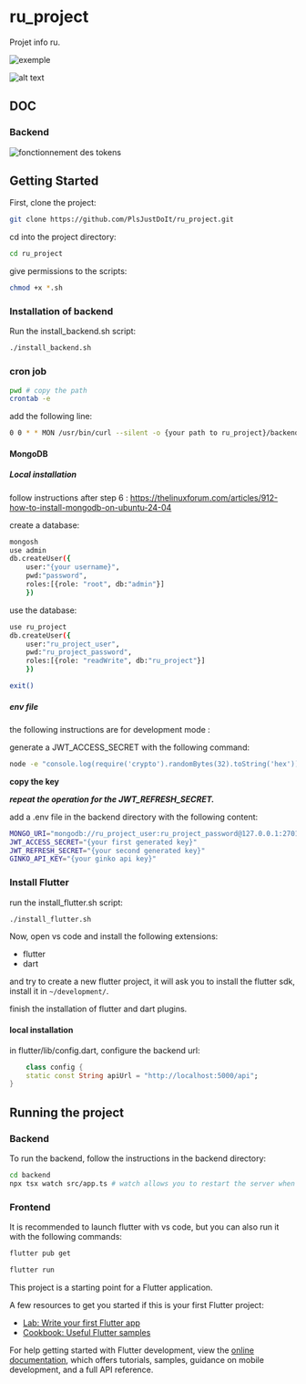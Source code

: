 # ru_project

Projet info ru.

![exemple](image.png)


![alt text](image-2.png)

## DOC

### Backend

![fonctionnement des tokens](tokens.png)

## Getting Started

First, clone the project:


```bash
git clone https://github.com/PlsJustDoIt/ru_project.git
```

cd into the project directory:

```bash
cd ru_project
```

give permissions to the scripts:

```bash
chmod +x *.sh
```

### Installation of backend

Run the install_backend.sh script:

```bash
./install_backend.sh
```

### cron job

```bash
pwd # copy the path
crontab -e
```
add the following line:

```bash
0 0 * * MON /usr/bin/curl --silent -o {your path to ru_project}/backend/menus.xml 'http://webservices-v2.crous-mobile.fr:8080/feed/bfc/externe/menu.xml' &>/dev/null
```

#### MongoDB

##### Local installation

<!-- ##### Create a database

```bash
mongosh
use admin
```
 -->

follow instructions after step 6 : https://thelinuxforum.com/articles/912-how-to-install-mongodb-on-ubuntu-24-04

create a database:

```bash
mongosh
use admin
db.createUser({
    user:"{your username}", 
    pwd:"password", 
    roles:[{role: "root", db:"admin"}]
    })
```


use the database:

```bash
use ru_project
db.createUser({
    user:"ru_project_user",
    pwd:"ru_project_password",
    roles:[{role: "readWrite", db:"ru_project"}]
    })

exit()
```

##### env file

the following instructions are for development mode : 

generate a JWT_ACCESS_SECRET with the following command:

```bash
node -e "console.log(require('crypto').randomBytes(32).toString('hex'))"
```

**copy the key**

**_repeat the operation for the JWT_REFRESH_SECRET._**

add a .env file in the backend directory with the following content:

```bash
MONGO_URI="mongodb://ru_project_user:ru_project_password@127.0.0.1:27017/ru_project?authSource=ru_project"
JWT_ACCESS_SECRET="{your first generated key}"
JWT_REFRESH_SECRET="{your second generated key}"
GINKO_API_KEY="{your ginko api key}"
```


### Install Flutter

run the install_flutter.sh script:

```bash
./install_flutter.sh
```

Now, open vs code and install the following extensions:
- flutter
- dart

and try to create a new flutter project, it will ask you to install the flutter sdk, install it in `~/development/`.

finish the installation of flutter and dart plugins.

#### local installation

in flutter/lib/config.dart, configure the backend url:

```dart
    class config {
    static const String apiUrl = "http://localhost:5000/api";
}
```

## Running the project

### Backend

To run the backend, follow the instructions in the backend directory:
```bash
cd backend
npx tsx watch src/app.ts # watch allows you to restart the server when you save a file
```

### Frontend

It is recommended to launch flutter with vs code, but you can also run it with the following commands:

```bash
flutter pub get
```

```bash
flutter run
```




This project is a starting point for a Flutter application.

A few resources to get you started if this is your first Flutter project:

- [Lab: Write your first Flutter app](https://docs.flutter.dev/get-started/codelab)
- [Cookbook: Useful Flutter samples](https://docs.flutter.dev/cookbook)

For help getting started with Flutter development, view the
[online documentation](https://docs.flutter.dev/), which offers tutorials,
samples, guidance on mobile development, and a full API reference.
